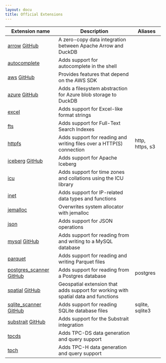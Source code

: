 ```yaml
---
layout: docu
title: Official Extensions
---
```


| Extension name | Description | Aliases |
|---|-----|--|
| [arrow](arrow) [<span class="github">GitHub</span>](https://github.com/duckdb/arrow)                                  | A zero-copy data integration between Apache Arrow and DuckDB                       |                 |
| [autocomplete](autocomplete)                                                                                          | Adds support for autocomplete in the shell                                         |                 |
| [aws](aws) [<span class="github">GitHub</span>](https://github.com/duckdb/duckdb_aws)                                 | Provides features that depend on the AWS SDK                                       |                 |
| [azure](azure) [<span class="github">GitHub</span>](https://github.com/duckdb/duckdb_azure)                           | Adds a filesystem abstraction for Azure blob storage to DuckDB                     |                 |
| [excel](excel)                                                                                                        | Adds support for Excel-like format strings                                         |                 |
| [fts](full_text_search)                                                                                               | Adds support for Full-Text Search Indexes                                          |                 |
| [httpfs](httpfs)                                                                                                      | Adds support for reading and writing files over a HTTP(S) connection               | http, https, s3 |
| [iceberg](iceberg) [<span class="github">GitHub</span>](https://github.com/duckdb/duckdb_iceberg)                     | Adds support for Apache Iceberg                                                    |                 |
| [icu](icu)                                                                                                            | Adds support for time zones and collations using the ICU library                   |                 |
| [inet](inet)                                                                                                          | Adds support for IP-related data types and functions                               |                 |
| [jemalloc](jemalloc)                                                                                                  | Overwrites system allocator with jemalloc                                          |                 |
| [json](json)                                                                                                          | Adds support for JSON operations                                                   |                 |
| [mysql](mysql) [<span class="github">GitHub</span>](https://github.com/Mytherin/mysql_scanner)                        | Adds support for reading from and writing to a MySQL database                      |                 |
| [parquet](parquet)                                                                                                    | Adds support for reading and writing Parquet files                                 |                 |
| [postgres_scanner](postgres_scanner) [<span class="github">GitHub</span>](https://github.com/duckdb/postgres_scanner) | Adds support for reading from a Postgres database                                  | postgres        |
| [spatial](spatial) [<span class="github">GitHub</span>](https://github.com/duckdb/duckdb_spatial)                     | Geospatial extension that adds support for working with spatial data and functions |                 |
| [sqlite_scanner](sqlite_scanner) [<span class="github">GitHub</span>](https://github.com/duckdb/sqlite_scanner)       | Adds support for reading SQLite database files                                     | sqlite, sqlite3 |
| [substrait](substrait) [<span class="github">GitHub</span>](https://github.com/duckdb/substrait)                      | Adds support for the Substrait integration                                         |                 |
| [tpcds](tpcds)                                                                                                        | Adds TPC-DS data generation and query support                                      |                 |
| [tpch](tpch)                                                                                                          | Adds TPC-H data generation and query support                                       |                 |
